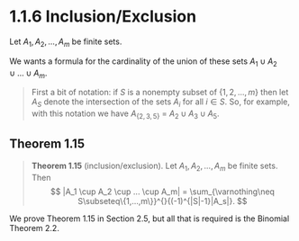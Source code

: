 # 1.1.6 Inclusion/Exclusion

Let $A_1,A_2,...,A_m$ be finite sets. 

We wants a formula for the cardinality of the union of these sets $A_1 \cup A_2 \cup ... \cup A_m$. 

> First a bit of notation: if $S$ is a nonempty subset of $\{1, 2, ..., m\}$ then let $A_S$ denote the intersection of the sets $A_i$ for all $i \in S$. So, for example, with this notation we have $A_{\{2,3,5\}}$ = $A_2 \cup A_3 \cup A_5$.

## Theorem 1.15

> **Theorem 1.15** (inclusion/exclusion). Let $A_1, A_2, ..., A_m$ be finite sets. Then
> $$
> |A_1 \cup A_2 \cup ... \cup A_m| = \sum_{\varnothing\neq S\subseteq\{1,...,m\}}^{}{(-1)^{|S|-1}|A_s|}.
> $$

We prove Theorem 1.15 in Section 2.5, but all that is required is the Binomial Theorem 2.2.